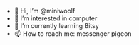 - 👋 Hi, I’m @miniwoolf
- 👀 I’m interested in computer
- 🌱 I’m currently learning Bitsy
- 📫 How to reach me: messenger pigeon

<!---
miniwoolf/miniwoolf is a ✨ special ✨ repository because its `README.md` (this file) appears on your GitHub profile.
You can click the Preview link to take a look at your changes.
--->
